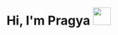 <h1 align="center">Hi, I'm Pragya <img src="https://media.giphy.com/media/hvRJCLFzcasrR4ia7z/giphy.gif" width="40"></h1>
